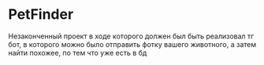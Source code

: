 # PetFinder
Незаконченный проект в ходе которого должен был быть реализовал тг бот, в которого можно было отправить фотку вашего животного, а затем найти похожее, по тем что уже есть в бд
